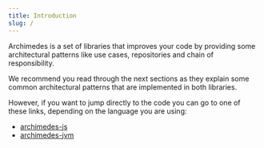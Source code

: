 ```yaml
---
title: Introduction
slug: /
---
```


Archimedes is a set of libraries that improves your code by providing some architectural patterns like use cases, repositories and chain of responsibility.

We recommend you read through the next sections as they explain some common architectural patterns that are implemented in both libraries.

However, if you want to jump directly to the code you can go to one of these links, depending on the language you are using:

-   [archimedes-js](/docs/js/)
-   [archimedes-jvm](/docs/jvm/)
